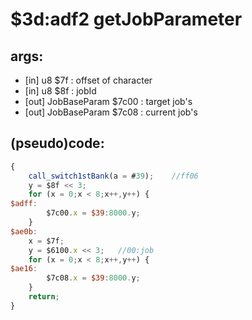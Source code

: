 ﻿
# $3d:adf2 getJobParameter


## args:
+	[in] u8 $7f : offset of character
+	[in] u8 $8f : jobId
+	[out] JobBaseParam $7c00 : target job's
+	[out] JobBaseParam $7c08 : current job's
## (pseudo)code:
```js
{
	call_switch1stBank(a = #39);	//ff06
	y = $8f << 3;
	for (x = 0;x < 8;x++,y++) {
$adff:
		$7c00.x = $39:8000.y;
	}
$ae0b:
	x = $7f;
	y = $6100.x << 3;	//00:job
	for (x = 0;x < 8;x++,y++) {
$ae16:
		$7c08.x = $39:8000.y;
	}
	return;
}
```



